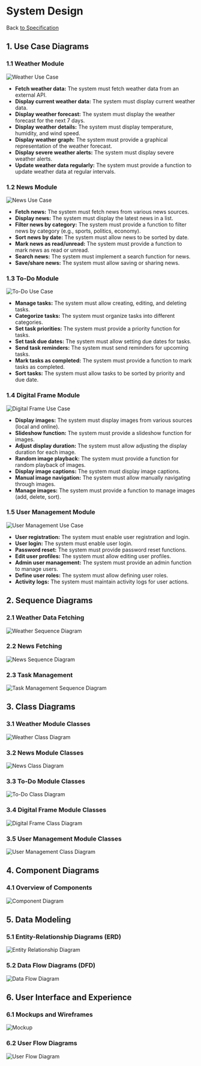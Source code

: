 # System Design
Back [to Specification](./TechnicalSpecifications.md)

## 1. Use Case Diagrams

### 1.1 Weather Module
![Weather Use Case](./pic/WeatherUseCase.png)
- **Fetch weather data:** The system must fetch weather data from an external API.
- **Display current weather data:** The system must display current weather data.
- **Display weather forecast:** The system must display the weather forecast for the next 7 days.
- **Display weather details:** The system must display temperature, humidity, and wind speed.
- **Display weather graph:** The system must provide a graphical representation of the weather forecast.
- **Display severe weather alerts:** The system must display severe weather alerts.
- **Update weather data regularly:** The system must provide a function to update weather data at regular intervals.

### 1.2 News Module
![News Use Case](./pic/NewsUseCase.png)
- **Fetch news:** The system must fetch news from various news sources.
- **Display news:** The system must display the latest news in a list.
- **Filter news by category:** The system must provide a function to filter news by category (e.g., sports, politics, economy).
- **Sort news by date:** The system must allow news to be sorted by date.
- **Mark news as read/unread:** The system must provide a function to mark news as read or unread.
- **Search news:** The system must implement a search function for news.
- **Save/share news:** The system must allow saving or sharing news.

### 1.3 To-Do Module
![To-Do Use Case](./pic/ToDoUseCase.png)
- **Manage tasks:** The system must allow creating, editing, and deleting tasks.
- **Categorize tasks:** The system must organize tasks into different categories.
- **Set task priorities:** The system must provide a priority function for tasks.
- **Set task due dates:** The system must allow setting due dates for tasks.
- **Send task reminders:** The system must send reminders for upcoming tasks.
- **Mark tasks as completed:** The system must provide a function to mark tasks as completed.
- **Sort tasks:** The system must allow tasks to be sorted by priority and due date.

### 1.4 Digital Frame Module
![Digital Frame Use Case](./pic/DigitalFrameUseCase.png)
- **Display images:** The system must display images from various sources (local and online).
- **Slideshow function:** The system must provide a slideshow function for images.
- **Adjust display duration:** The system must allow adjusting the display duration for each image.
- **Random image playback:** The system must provide a function for random playback of images.
- **Display image captions:** The system must display image captions.
- **Manual image navigation:** The system must allow manually navigating through images.
- **Manage images:** The system must provide a function to manage images (add, delete, sort).

### 1.5 User Management Module
![User Management Use Case](./pic/UserManagementUseCase.png)
- **User registration:** The system must enable user registration and login.
- **User login:** The system must enable user login.
- **Password reset:** The system must provide password reset functions.
- **Edit user profiles:** The system must allow editing user profiles.
- **Admin user management:** The system must provide an admin function to manage users.
- **Define user roles:** The system must allow defining user roles.
- **Activity logs:** The system must maintain activity logs for user actions.

## 2. Sequence Diagrams
### 2.1 Weather Data Fetching
![Weather Sequence Diagram](./pic/WeatherSequenceDiagram.png)

### 2.2 News Fetching
![News Sequence Diagram](./pic/NewsSequenceDiagram.png)

### 2.3 Task Management
![Task Management Sequence Diagram](./pic/TaskManagementSequenceDiagram.png)

## 3. Class Diagrams
### 3.1 Weather Module Classes
![Weather Class Diagram](./pic/WeatherClassDiagram.png)

### 3.2 News Module Classes
![News Class Diagram](./pic/NewsClassDiagram.png)

### 3.3 To-Do Module Classes
![To-Do Class Diagram](./pic/ToDoClassDiagram.png)

### 3.4 Digital Frame Module Classes
![Digital Frame Class Diagram](./pic/DigitalFrameClassDiagram.png)

### 3.5 User Management Module Classes
![User Management Class Diagram](./pic/UserManagementClassDiagram.png)

## 4. Component Diagrams
### 4.1 Overview of Components
![Component Diagram](./pic/Component-Diagram.png)

## 5. Data Modeling
### 5.1 Entity-Relationship Diagrams (ERD)
![Entity Relationship Diagram](./pic/ER-Diagram.png)

### 5.2 Data Flow Diagrams (DFD)
![Data Flow Diagram](./pic/DataFlowDiagram.png)

## 6. User Interface and Experience
### 6.1 Mockups and Wireframes
![Mockup](./pic/Mockup.png)

### 6.2 User Flow Diagrams
![User Flow Diagram](./pic/UserFlowDiagram.png)
